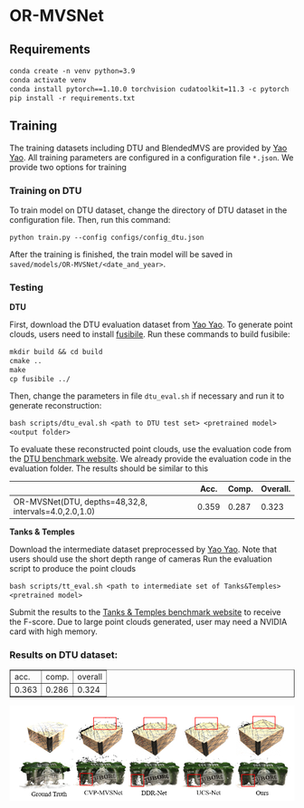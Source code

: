 # OR-MVSNet

## Requirements
    conda create -n venv python=3.9
    conda activate venv
    conda install pytorch==1.10.0 torchvision cudatoolkit=11.3 -c pytorch
    pip install -r requirements.txt

## Training
The training datasets including DTU and BlendedMVS are provided by [Yao Yao](https://github.com/YoYo000/MVSNet). 
 All training parameters are configured in a configuration file `*.json`. We provide two options for training

### Training on DTU
To train model on DTU dataset, change the directory of DTU dataset in the configuration file. Then, run this command:

    python train.py --config configs/config_dtu.json
    
After the training is finished, the train model will be saved in `saved/models/OR-MVSNet/<date_and_year>`. 

### Testing

**DTU**

First, download the DTU evaluation dataset from [Yao Yao](https://github.com/YoYo000/MVSNet).
To generate point clouds, users need to install [fusibile](https://github.com/kysucix/fusibile).
Run these commands to build fusibile:

    mkdir build && cd build
    cmake ..
    make
    cp fusibile ../

Then, change the parameters in file `dtu_eval.sh` if necessary and run it to generate reconstruction:

    bash scripts/dtu_eval.sh <path to DTU test set> <pretrained model> <output folder>

To evaluate these reconstructed point clouds, use the evaluation code from the [DTU benchmark website](https://roboimagedata.compute.dtu.dk/?page_id=36). 
We already provide the evaluation code in the evaluation folder. 
The results should be similar to this

|                       | Acc.   | Comp.  | Overall. |
|-----------------------|--------|--------|----------|
| OR-MVSNet(DTU, depths=48,32,8, intervals=4.0,2.0,1.0)  | 0.359  | 0.287  | 0.323    |

**Tanks & Temples**

Download the intermediate dataset preprocessed by [Yao Yao](https://github.com/YoYo000/MVSNet).
Note that users should use the short depth range of cameras
Run the evaluation script to produce the point clouds

    bash scripts/tt_eval.sh <path to intermediate set of Tanks&Temples> <pretrained model>

Submit the results to the [Tanks & Temples benchmark website](https://www.tanksandtemples.org/) to receive the F-score. 
Due to large point clouds generated, user may need a NVIDIA card with high memory.


<h3>Results on DTU dataset:</h3>
<table border="1">
    <tr>
        <td>acc.</td>
        <td>comp.</td>
        <td>overall</td>
    </tr>
    <tr>
        <td>0.363</td>
        <td>0.286</td>
        <td>0.324</td>
    </tr>
</table>

<img src="DTUCompare.png" alt="Big Boat">
